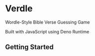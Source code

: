 # Verdle

Wordle-Style Bible Verse Guessing Game 

Built with JavaScript using Deno Runtime


## Getting Started 
```
```
